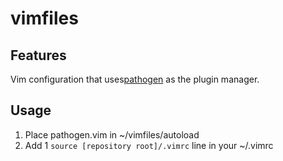 vimfiles
========

Features
---------
Vim configuration that uses<a
href="https://github.com/tpope/vim-pathogen">pathogen</a> as the plugin manager.

Usage
-----
1. Place pathogen.vim in ~/vimfiles/autoload
3. Add 1 `source [repository root]/.vimrc` line in your ~/.vimrc
